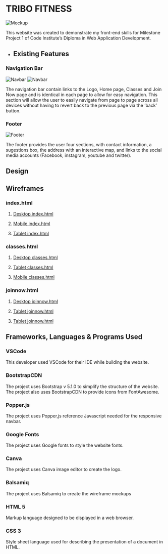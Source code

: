 # TRIBO FITNESS

![Mockup](../gym-project/assets/img/true.png)

This website was created to demonstrate my front-end skills for Milestone Project 1 of Code Institute’s Diploma in Web Application Development. 


- ## Existing Features

### Navigation Bar
![Navbar](../gym-project/assets/img/navbar1.png)
![Navbar](../gym-project/assets/img/navbar2.png)

The navigation bar contain links to the Logo, Home page, Classes and Join Now page and is identical in each page to allow for easy navigation.
This section will allow the user to easily navigate from page to page across all devices without having to revert back to the previous page via the ‘back’ button.

### Footer
![Footer](../gym-project/assets/img/footer.png)

The footer provides the user four sections, with contact information, a sugestions box, the address with an interactive map, and links to the social media accounts (Facebook, instagram, youtube and twitter).


## Design



## Wireframes

### index.html
1. [Desktop index.html](../gym-project/wireframe/desktop.pdf)

2. [Mobile index.html](../gym-project/wireframe/smartphone.pdf)

3. [Tablet index.html](../gym-project/wireframe/tablet.pdf)

### classes.html
1. [Desktop classes.html](../gym-project/wireframe/desktopclasses.pdf)

2. [Tablet classes.html](../gym-project/wireframe/tabletclasses.pdf)

3. [Mobile classes.html](../gym-project/wireframe/mobileclasses.pdf)

### joinnow.html
1. [Desktop joinnow.html](../gym-project/wireframe/desktopjoinnow.pdf)

2. [Tablet joinnow.html](../gym-project/wireframe/tabletjoin.pdf)

3. [Tablet joinnow.html](../gym-project/wireframe/mobilejoin.pdf)



## Frameworks, Languages & Programs Used

### VSCode
This developer used VSCode for their IDE while building the website.

### BootstrapCDN
The project uses Bootstrap v 5.1.0 to simplify the structure of the website.
The project also uses BootstrapCDN to provide icons from FontAwesome.

### Popper.js
The project uses Popper,js reference Javascript needed for the responsive navbar.

### Google Fonts
The project uses Google fonts to style the website fonts.

### Canva
The project uses Canva image editor to create the logo.

### Balsamiq 
The project uses Balsamiq to create the wireframe mockups

### HTML 5 
Markup language designed to be displayed in a web browser.

### CSS 3
Style sheet language used for describing the presentation of a document in HTML.